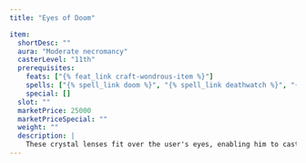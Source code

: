 ```yaml
---
title: "Eyes of Doom"

item:
  shortDesc: ""
  aura: "Moderate necromancy"
  casterLevel: "11th"
  prerequisites:
    feats: ["{% feat_link craft-wondrous-item %}"]
    spells: ["{% spell_link doom %}", "{% spell_link deathwatch %}", "{% spell_link fear %}"]
    special: []
  slot: ""
  marketPrice: 25000
  marketPriceSpecial: ""
  weight: ""
  description: |
    These crystal lenses fit over the user's eyes, enabling him to cast {% spell_link doom %} upon those around him (one target per round) as a gaze attack, except that the wearer must take a standard action, and those merely looking at the wearer are not affected. Those failing a DC 11 Will save are affected as by the {% spell_link doom %} spell. If the wearer has only one lens, the DC of the saving throw is reduced to 10. However, if the wearer has both lenses, he gains the additional power of a continual {% spell_link deathwatch %} effect and can use {% spell_link fear %} (Will DC 16 partial) as a normal gaze attack once per week.
---
```

